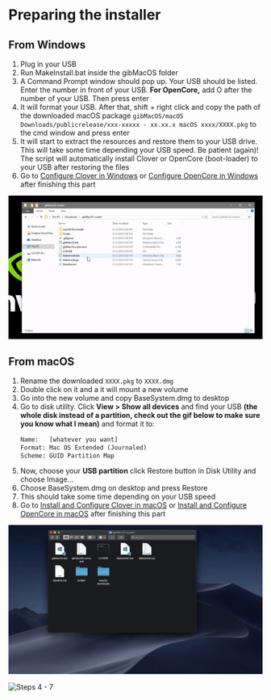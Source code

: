 # Preparing the installer

## From Windows

1. Plug in your USB
2. Run MakeInstall.bat inside the gibMacOS folder
3. A Command Prompt window should pop up. Your USB should be listed. Enter the number in front of your USB. **For OpenCore,** add O after the number of your USB. Then press enter
4. It will format your USB. After that, shift + right click and copy the path of the downloaded macOS package `gibMacOS/macOS Downloads/publicrelease/xxx-xxxxx - xx.xx.x macOS xxxx/XXXX.pkg` to the cmd window and press enter
5. It will start to extract the resources and restore them to your USB drive. This will take some time depending your USB speed. Be patient \(again\)! The script will automatically install Clover or OpenCore \(boot-loader\) to your USB after restoring the files
6. Go to [Configure Clover in Windows](../../clover-installation/config/) or [Configure OpenCore in Windows](../../opencore-installation/config/) after finishing this part

![](../../_images/ezgif-4-8fa1279bb84c.gif)

## From macOS

1. Rename the downloaded `XXXX.pkg` to `XXXX.dmg`
2. Double click on it and a it will mount a new volume
3. Go into the new volume and copy BaseSystem.dmg to desktop
4. Go to disk utility. Click **View &gt; Show all devices** and find your USB **\(the whole disk instead of a partition, check out the gif below to make sure you know what I mean\)** and format it to: 
    ```
    Name:   [whatever you want]
    Format: Mac OS Extended (Journaled)
    Scheme: GUID Partition Map
    ```
5. Now, choose your **USB partition** click Restore button in Disk Utility and choose Image...
6. Choose BaseSystem.dmg on desktop and press Restore
7. This should take some time depending on your USB speed
8. Go to [Install and Configure Clover in macOS](../../clover-installtion/config/) or [Install and Configure OpenCore in macOS](../../opencore-installation/config/) after finishing this part

![Steps 1 - 3](../../_images/ezgif-4-c4f2b894d040.gif)

![Steps 4 - 7](../../_images/restoring-to-usb.gif)